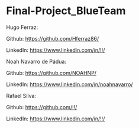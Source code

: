 # Final-Project_BlueTeam

Hugo Ferraz:

Github: https://github.com/Hferraz86/

LinkedIn: https://www.linkedin.com/in/!!/

Noah Navarro de Pádua:

Github: https://github.com/NOAHNP/

LinkedIn: https://www.linkedin.com/in/noahnavarro/

Rafael Silva:

Github: https://github.com/!!/

LinkedIn: https://www.linkedin.com/in/!!/
